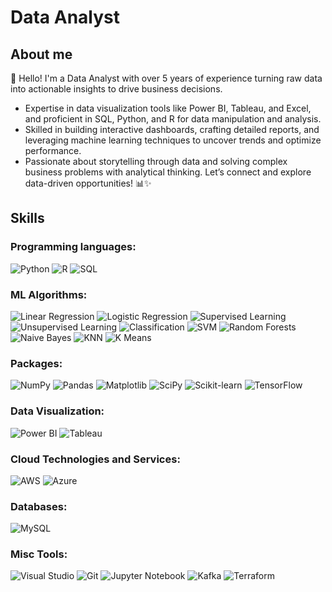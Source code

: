 # Data Analyst
## About me
👋 Hello! I'm a Data Analyst with over 5 years of experience turning raw data into actionable insights to drive business decisions.  
- Expertise in data visualization tools like Power BI, Tableau, and Excel, and proficient in SQL, Python, and R for data manipulation and analysis.  
- Skilled in building interactive dashboards, crafting detailed reports, and leveraging machine learning techniques to uncover trends and optimize performance.  
- Passionate about storytelling through data and solving complex business problems with analytical thinking. Let’s connect and explore data-driven opportunities! 📊✨
## Skills
### Programming languages:
![Python](https://img.shields.io/badge/-Python-000?logo=Python)
![R](https://img.shields.io/badge/-R-000?logo=R)
![SQL](https://img.shields.io/badge/-SQL-000?logo=SQL)

### ML Algorithms:
![Linear Regression](https://img.shields.io/badge/-Linear%20Regression-000)
![Logistic Regression](https://img.shields.io/badge/-Logistic%20Regression-000)
![Supervised Learning](https://img.shields.io/badge/-Supervised%20Learning-000)
![Unsupervised Learning](https://img.shields.io/badge/-Unsupervised%20Learning-000)
![Classification](https://img.shields.io/badge/-Classification-000)
![SVM](https://img.shields.io/badge/-SVM-000)
![Random Forests](https://img.shields.io/badge/-Random%20Forests-000)
![Naive Bayes](https://img.shields.io/badge/-Naive%20Bayes-000)
![KNN](https://img.shields.io/badge/-KNN-000)
![K Means](https://img.shields.io/badge/-K%20Means-000)

### Packages:
![NumPy](https://img.shields.io/badge/-NumPy-000?logo=NumPy)
![Pandas](https://img.shields.io/badge/-Pandas-000?logo=Pandas)
![Matplotlib](https://img.shields.io/badge/-Matplotlib-000?logo=Matplotlib)
![SciPy](https://img.shields.io/badge/-SciPy-000?logo=SciPy)
![Scikit-learn](https://img.shields.io/badge/-Scikit--learn-000?logo=scikit-learn)
![TensorFlow](https://img.shields.io/badge/-TensorFlow-000?logo=TensorFlow)

### Data Visualization:
![Power BI](https://img.shields.io/badge/-Power%20BI-000?logo=Power-BI)
![Tableau](https://img.shields.io/badge/-Tableau-000?logo=Tableau)

### Cloud Technologies and Services:
![AWS](https://img.shields.io/badge/-AWS-000?logo=Amazon-AWS)
![Azure](https://img.shields.io/badge/-Azure-000?logo=Microsoft-Azure)

### Databases:
![MySQL](https://img.shields.io/badge/-MySQL-000?logo=MySQL)

### Misc Tools:
![Visual Studio](https://img.shields.io/badge/-Visual%20Studio-000?logo=Visual-Studio)
![Git](https://img.shields.io/badge/-Git-000?logo=Git)
![Jupyter Notebook](https://img.shields.io/badge/-Jupyter%20Notebook-000?logo=Jupyter)
![Kafka](https://img.shields.io/badge/-Kafka-000?logo=Apache-Kafka)
![Terraform](https://img.shields.io/badge/-Terraform-000)

